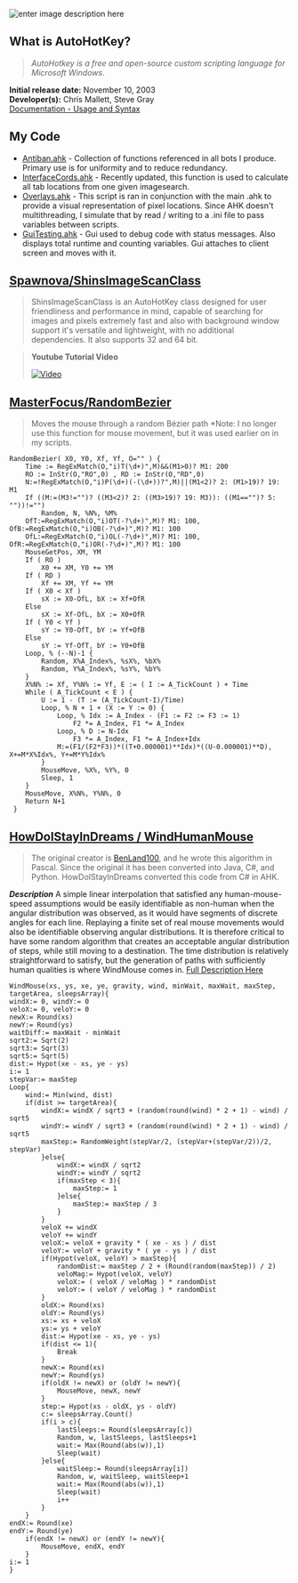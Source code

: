 ﻿![enter image description here](https://www.autohotkey.com/static/ahk_logo.svg)
## What is AutoHotKey?
>*AutoHotkey is a free and open-source custom scripting language for Microsoft Windows.*
>
**Initial release date:** November 10, 2003  
**Developer(s):** Chris Mallett, Steve Gray  
[Documentation - Usage and Syntax](https://www.autohotkey.com/docs)  

## My Code

 - [Antiban.ahk](https://github.com/Papale-Projects/AHK-Projects/blob/master/Complex%20Functions/Antiban.ahk) - Collection of functions referenced in all bots I produce. Primary use is for uniformity and to reduce redundancy. 
 - [InterfaceCords.ahk](https://github.com/Papale-Projects/AHK-Projects/blob/master/Complex%20Functions/InterfaceCords.ahk) - Recently updated, this function is used to calculate all tab locations from one given imagesearch.
 - [Overlays.ahk](https://github.com/Papale-Projects/AHK-Projects/blob/master/Complex%20Functions/Overlays.ahk) - This script is ran in conjunction with the main .ahk to provide a visual representation of pixel locations. Since AHK doesn't multithreading, I simulate that by read / writing to a .ini file to pass variables between scripts.
 - [GuiTesting.ahk](https://github.com/Papale-Projects/AHK-Projects/blob/master/Complex%20Functions/GUITesting.ahk) - Gui used to debug code with status messages. Also displays total runtime and counting variables. Gui attaches to client screen and moves with it.

## [Spawnova/ShinsImageScanClass](https://github.com/Spawnova/ShinsImageScanClass)

>ShinsImageScanClass is an AutoHotKey class designed for user friendliness and performance in mind, capable of searching for images and pixels extremely fast and also with background window support it's versatile and lightweight, with no additional dependencies. It also supports 32 and 64 bit.

>**Youtube Tutorial Video**
>
>[![Video](https://camo.githubusercontent.com/e022ea1af736202a29bf9792403a37f28aa476c0cd4643b76ab6cc31fffab6e5/68747470733a2f2f696d672e796f75747562652e636f6d2f76692f7749646346364b554849452f64656661756c742e6a7067)](https://www.youtube.com/watch?v=wIdcF6KUHIE)

## [MasterFocus/RandomBezier](https://github.com/MasterFocus/AutoHotkey/tree/master/Functions/RandomBezier)

>Moves the mouse through a random Bézier path
>*Note: I no longer use this function for mouse movement, but it was used earlier on in my scripts.

    RandomBezier( X0, Y0, Xf, Yf, O="" ) {
	    Time := RegExMatch(O,"i)T(\d+)",M)&&(M1>0)? M1: 200
	    RO := InStr(O,"RO",0) , RD := InStr(O,"RD",0)
	    N:=!RegExMatch(O,"i)P(\d+)(-(\d+))?",M)||(M1<2)? 2: (M1>19)? 19: M1
	    If ((M:=(M3!="")? ((M3<2)? 2: ((M3>19)? 19: M3)): ((M1=="")? 5: ""))!="")
	        Random, N, %N%, %M%
	    OfT:=RegExMatch(O,"i)OT(-?\d+)",M)? M1: 100, OfB:=RegExMatch(O,"i)OB(-?\d+)",M)? M1: 100
	    OfL:=RegExMatch(O,"i)OL(-?\d+)",M)? M1: 100, OfR:=RegExMatch(O,"i)OR(-?\d+)",M)? M1: 100
	    MouseGetPos, XM, YM
	    If ( RO )
	        X0 += XM, Y0 += YM
	    If ( RD )
	        Xf += XM, Yf += YM
	    If ( X0 < Xf )
	        sX := X0-OfL, bX := Xf+OfR
	    Else
	        sX := Xf-OfL, bX := X0+OfR
	    If ( Y0 < Yf )
	        sY := Y0-OfT, bY := Yf+OfB
	    Else
	        sY := Yf-OfT, bY := Y0+OfB
	    Loop, % (--N)-1 {
	        Random, X%A_Index%, %sX%, %bX%
	        Random, Y%A_Index%, %sY%, %bY%
	    }
	    X%N% := Xf, Y%N% := Yf, E := ( I := A_TickCount ) + Time
	    While ( A_TickCount < E ) {
	        U := 1 - (T := (A_TickCount-I)/Time)
	        Loop, % N + 1 + (X := Y := 0) {
	            Loop, % Idx := A_Index - (F1 := F2 := F3 := 1)
	                F2 *= A_Index, F1 *= A_Index
	            Loop, % D := N-Idx
	                F3 *= A_Index, F1 *= A_Index+Idx
	            M:=(F1/(F2*F3))*((T+0.000001)**Idx)*((U-0.000001)**D), X+=M*X%Idx%, Y+=M*Y%Idx%
	        }
	        MouseMove, %X%, %Y%, 0
	        Sleep, 1
	    }
	    MouseMove, X%N%, Y%N%, 0
	    Return N+1
	 }

## [ HowDoIStayInDreams / WindHumanMouse ](https://github.com/HowDoIStayInDreams/WindHumanMouse/blob/master/WindHumanMouse.ahk)

>The original creator is [BenLand100](https://github.com/BenLand100), and he wrote this algorithm in Pascal. Since the original it has been converted into Java, C#, and Python.
HowDoIStayInDreams converted this code from C# in AHK.

***Description***
A simple linear interpolation that satisfied any human-mouse-speed assumptions would be easily identifiable as non-human when the angular distribution was observed, as it would have segments of discrete angles for each line. Replaying a finite set of real mouse movements would also be identifiable observing angular distributions. It is therefore critical to have some random algorithm that creates an acceptable angular distribution of steps, while still moving to a destination. The time distribution is relatively straightforward to satisfy, but the generation of paths with sufficiently human qualities is where WindMouse comes in.
[Full Description Here](https://ben.land/post/2021/04/25/windmouse-human-mouse-movement/#windmouse)

    WindMouse(xs, ys, xe, ye, gravity, wind, minWait, maxWait, maxStep, targetArea, sleepsArray){
	windX:= 0, windY:= 0
	veloX:= 0, veloY:= 0
	newX:= Round(xs)
	newY:= Round(ys)
	waitDiff:= maxWait - minWait
	sqrt2:= Sqrt(2)
	sqrt3:= Sqrt(3)
	sqrt5:= Sqrt(5)
	dist:= Hypot(xe - xs, ye - ys)
	i:= 1
	stepVar:= maxStep
	Loop{
		wind:= Min(wind, dist)
		if(dist >= targetArea){
			windX:= windX / sqrt3 + (random(round(wind) * 2 + 1) - wind) / sqrt5
			windY:= windY / sqrt3 + (random(round(wind) * 2 + 1) - wind) / sqrt5
			maxStep:= RandomWeight(stepVar/2, (stepVar+(stepVar/2))/2, stepVar)
			}else{
				windX:= windX / sqrt2
				windY:= windY / sqrt2
				if(maxStep < 3){
					maxStep:= 1
				}else{
					maxStep:= maxStep / 3
				}
			}
			veloX += windX
			veloY += windY
			veloX:= veloX + gravity * ( xe - xs ) / dist
			veloY:= veloY + gravity * ( ye - ys ) / dist
			if(Hypot(veloX, veloY) > maxStep){
				randomDist:= maxStep / 2 + (Round(random(maxStep)) / 2)
				veloMag:= Hypot(veloX, veloY)
				veloX:= ( veloX / veloMag ) * randomDist
				veloY:= ( veloY / veloMag ) * randomDist
			}
			oldX:= Round(xs)
			oldY:= Round(ys)
			xs:= xs + veloX
			ys:= ys + veloY
			dist:= Hypot(xe - xs, ye - ys)
			if(dist <= 1){
				Break
			}
			newX:= Round(xs)
			newY:= Round(ys)
			if(oldX != newX) or (oldY != newY){
				MouseMove, newX, newY
			}
			step:= Hypot(xs - oldX, ys - oldY)
			c:= sleepsArray.Count()
			if(i > c){
				lastSleeps:= Round(sleepsArray[c])
				Random, w, lastSleeps, lastSleeps+1
				wait:= Max(Round(abs(w)),1)
				Sleep(wait)
			}else{
				waitSleep:= Round(sleepsArray[i])
				Random, w, waitSleep, waitSleep+1
				wait:= Max(Round(abs(w)),1)
				Sleep(wait)
				i++
			}
		}
	endX:= Round(xe)
	endY:= Round(ye)
		if(endX != newX) or (endY != newY){
			MouseMove, endX, endY
	    }
	i:= 1
	}

